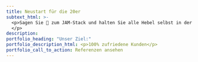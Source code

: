 ```yaml
---
title: Neustart für die 20er
subtext_html: >-
  <p>Sagen Sie 👋 zum JAM-Stack und halten Sie alle Hebel selbst in der Hand. Editieren Sie Texte schnell und einfach on-screen. Halten Sie mit Flat-Files die Angriffsfl&auml;chen klein und verringern Sie Ihre Hostingkosten. 
  </p>
description:
portfolio_heading: "Unser Ziel:"
portfolio_description_html: <p>100% zufriedene Kunden</p>
portfolio_call_to_action: Referenzen ansehen
---
```

